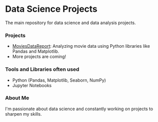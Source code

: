 # Data Science Projects  
The main repository for data science and data analysis projects.

### Projects  
- [MoviesDataReport](./Movies_Data): Analyzing movie data using Python libraries like Pandas and Matplotlib.  
- More projects are coming!  

### Tools and Libraries often used 
- Python (Pandas, Matplotlib, Seaborn, NumPy)  
- Jupyter Notebooks  

### About Me  
I'm passionate about data science and constantly working on projects to sharpen my skills.

